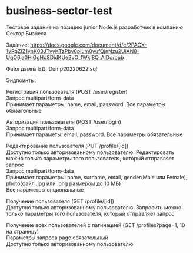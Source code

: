 # business-sector-test

Тестовое задание на позицию junior Node.js разработчик в компанию Сектор Бизнеса

Задание: https://docs.google.com/document/d/e/2PACX-1vRgZIZ1ynK03JTvyKTzPby0pium0yufQjnNzu2UiAN8-UqO6ja0HiGgHd8DidKUe3vO_fWkI8Q_AiDo/pub

Файл дампа БД: Dump20220622.sql

Эндпоинты:

Регистрация пользователя (POST /user/register)<br>
  Запрос multipart/form-data<br>
  Принимает параметры: name, email, password. Все параметры обязательные<br>

Авторизация пользователя (POST /user/login)<br>
  Запрос multipart/form-data<br>
  Принимает параметы: email, password. Все параметры обязательные<br>

Редактирование пользователя (PUT /profile/[id])<br>
  Доступно только авторизованному пользователю. Редактировать можно только параметры того пользователя, который отправляет запрос<br>
  Запрос multipart/form-data<br>
  Принимает параметры: name, surname, email, gender(Male или Female), photo(файл .jpg или .png размером до 10 МБ)<br>
  Все параметры опциональные<br>
  
Получение пользователя (GET /profile/[id])<br>
  Доступно только авторизованному пользователю. Запросить можно только параметры того пользователя, который отправляет запрос<br>
  
Получение всех пользователей с пагинацией (GET /profiles?page=1, 10 на страницу)<br>
  Параметры запроса page обязательный<br>
  Доступно только авторизованному пользователю<br>
